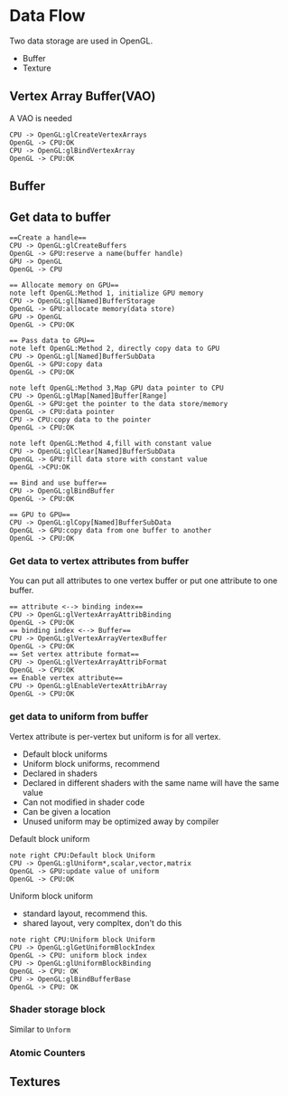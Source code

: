 # Data Flow

Two data storage are used in OpenGL.

* Buffer
* Texture

## Vertex Array Buffer(VAO)

A VAO is needed

```plantuml
CPU -> OpenGL:glCreateVertexArrays
OpenGL -> CPU:OK
CPU -> OpenGL:glBindVertexArray
OpenGL -> CPU:OK
```

## Buffer

## Get data to buffer

```plantuml
==Create a handle==
CPU -> OpenGL:glCreateBuffers
OpenGL -> GPU:reserve a name(buffer handle)
GPU -> OpenGL
OpenGL -> CPU

== Allocate memory on GPU==
note left OpenGL:Method 1, initialize GPU memory
CPU -> OpenGL:gl[Named]BufferStorage
OpenGL -> GPU:allocate memory(data store)
GPU -> OpenGL
OpenGL -> CPU:OK

== Pass data to GPU==
note left OpenGL:Method 2, directly copy data to GPU
CPU -> OpenGL:gl[Named]BufferSubData
OpenGL -> GPU:copy data
OpenGL -> CPU:OK

note left OpenGL:Method 3,Map GPU data pointer to CPU
CPU -> OpenGL:glMap[Named]Buffer[Range]
OpenGL -> GPU:get the pointer to the data store/memory
OpenGL -> CPU:data pointer
CPU -> CPU:copy data to the pointer
OpenGL -> CPU:OK

note left OpenGL:Method 4,fill with constant value
CPU -> OpenGL:glClear[Named]BufferSubData
OpenGL -> GPU:fill data store with constant value
OpenGL ->CPU:OK

== Bind and use buffer==
CPU -> OpenGL:glBindBuffer
OpenGL -> CPU:OK

== GPU to GPU==
CPU -> OpenGL:glCopy[Named]BufferSubData
OpenGL -> GPU:copy data from one buffer to another
OpenGL -> CPU:OK
```

### Get data to vertex attributes from buffer

You can put all attributes to one vertex buffer or put one attribute to one buffer.

```plantuml
== attribute <--> binding index==
CPU -> OpenGL:glVertexArrayAttribBinding
OpenGL -> CPU:OK
== binding index <--> Buffer==
CPU -> OpenGL:glVertexArrayVertexBuffer
OpenGL -> CPU:OK
== Set vertex attribute format==
CPU -> OpenGL:glVertexArrayAttribFormat
OpenGL -> CPU:OK
== Enable vertex attribute==
CPU -> OpenGL:glEnableVertexAttribArray
OpenGL -> CPU:OK
```

### get data to uniform from buffer

Vertex attribute is per-vertex but uniform is for all vertex.

* Default block uniforms
* Uniform block uniforms, recommend
* Declared in shaders
* Declared in different shaders with the same name will have the same value
* Can not modified in shader code
* Can be given a location
* Unused uniform may be optimized away by compiler

Default block uniform

```plantuml
note right CPU:Default block Uniform
CPU -> OpenGL:glUniform*,scalar,vector,matrix
OpenGL -> GPU:update value of uniform
OpenGL -> CPU:OK
```

Uniform block uniform

* standard layout, recommend this.
* shared layout, very compltex, don't do this

```plantuml
note right CPU:Uniform block Uniform
CPU -> OpenGL:glGetUniformBlockIndex
OpenGL -> CPU: uniform block index
CPU -> OpenGL:glUniformBlockBinding
OpenGL -> CPU: OK
CPU -> OpenGL:glBindBufferBase
OpenGL -> CPU: OK
```

### Shader storage block

Similar to `Unform`

### Atomic Counters

## Textures
